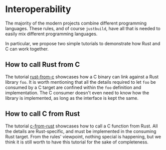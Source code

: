 # Interoperability

The majority of the modern projects combine different programming
languages. These rules, and of course `justbuild`, have all that is
needed to easily mix different programming languages.

In particular, we propose two simple tutorials to demonstrate how Rust
and C can work together.

## How to call Rust from C

The tutorial [rust-from-c](./rust-from-c/README.md) showcases how a C
binary can link against a Rust library `foo`. It is worth mentioning
that all the details required to let `foo` be consumed by a C target
are confined within the `foo` definition and implementation. The C
consumer doesn't even need to know how the library is implemented, as
long as the interface is kept the same.

## How to call C from Rust

The tutorial [c-from-rust](./c-from-rust/README.md) showcases how to
call a C function from Rust. All the details are Rust-specific, and
must be implemented in the consuming Rust target. From the rules'
viewpoint, nothing special is happening, but we think it is still
worth to have this tutorial for the sake of completeness.
